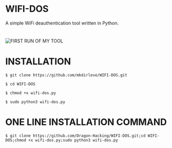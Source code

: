 # WIFI-DOS
A simple WiFi deauthentication tool written in Python.
#
![FIRST RUN OF MY TOOL](https://raw.githubusercontent.com/Dragon-Hacking/WIFI-DOS/main/wifi-dos.gif)
#
# INSTALLATION

`$ git clone https://github.com/mkdirlove/WIFI-DOS.git`

`$ cd WIFI-DOS`

`$ chmod +x wifi-dos.py`

`$ sudo python3 wifi-dos.py`
#
# ONE LINE INSTALLATION COMMAND

`$ git clone https://github.com/Dragon-Hacking/WIFI-DOS.git;cd WIFI-DOS;chmod +x wifi-dos.py;sudo python3 wifi-dos.py`
